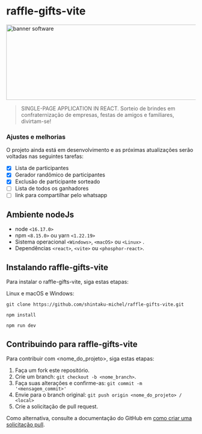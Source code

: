 # raffle-gifts-vite

<img src="https://i.postimg.cc/CM7307gq/ra-FFLE-GIFTS-1.png" width="600px" height="200" alt="banner software">

> SINGLE-PAGE APPLICATION IN REACT. Sorteio de brindes em confraternização de empresas, festas de amigos e familiares, divirtam-se!

### Ajustes e melhorias

O projeto ainda está em desenvolvimento e as próximas atualizações serão voltadas nas seguintes tarefas:

- [x] Lista de participantes
- [x] Gerador randômico de participantes
- [x] Exclusão de participante sorteado
- [ ] Lista de todos os ganhadores
- [ ] link para compartilhar pelo whatsapp

## Ambiente nodeJs
* node `<16.17.0>`
* npm `<8.15.0>` ou yarn `<1.22.19>`
* Sistema operacional `<Windows>`, `<macOS>` ou `<Linux>` .
* Dependências `<react>`, `<vite>` ou `<phosphor-react>`.

## Instalando raffle-gifts-vite

Para instalar o raffle-gifts-vite, siga estas etapas:

Linux e macOS e Windows:
```
git clone https://github.com/shintaku-michel/raffle-gifts-vite.git
```
```
npm install
```
```
npm run dev
```

## Contribuindo para raffle-gifts-vite
<!---Se o seu README for longo ou se você tiver algum processo ou etapas específicas que deseja que os contribuidores sigam, considere a criação de um arquivo CONTRIBUTING.md separado--->
Para contribuir com <nome_do_projeto>, siga estas etapas:

1. Faça um fork este repositório.
2. Crie um branch: `git checkout -b <nome_branch>`.
3. Faça suas alterações e confirme-as: `git commit -m '<mensagem_commit>'`
4. Envie para o branch original: `git push origin <nome_do_projeto> / <local>`
5. Crie a solicitação de pull request.
 
Como alternativa, consulte a documentação do GitHub em [como criar uma solicitação pull](https://help.github.com/en/github/collaborating-with-issues-and-pull-requests/creating-a-pull-request).
